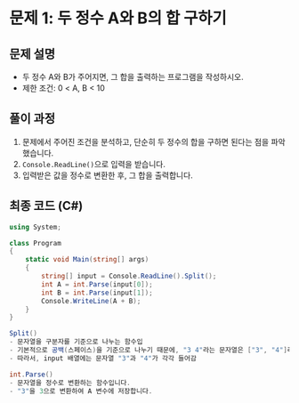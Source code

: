 # 문제 1: 두 정수 A와 B의 합 구하기

## 문제 설명
- 두 정수 A와 B가 주어지면, 그 합을 출력하는 프로그램을 작성하시오.
- 제한 조건: 0 < A, B < 10

## 풀이 과정
1. 문제에서 주어진 조건을 분석하고, 단순히 두 정수의 합을 구하면 된다는 점을 파악했습니다.
2. `Console.ReadLine()`으로 입력을 받습니다.
3. 입력받은 값을 정수로 변환한 후, 그 합을 출력합니다.

## 최종 코드 (C#)
```csharp
using System;

class Program
{
    static void Main(string[] args)
    {
        string[] input = Console.ReadLine().Split();
        int A = int.Parse(input[0]);
        int B = int.Parse(input[1]);
        Console.WriteLine(A + B);
    }
}

Split()
- 문자열을 구분자를 기준으로 나누는 함수입
- 기본적으로 공백(스페이스)을 기준으로 나누기 때문에, "3 4"라는 문자열은 ["3", "4"]라는 배열로 나눠짐
- 따라서, input 배열에는 문자열 "3"과 "4"가 각각 들어감

int.Parse()
- 문자열을 정수로 변환하는 함수입니다.
- "3"을 3으로 변환하여 A 변수에 저장합니다.

